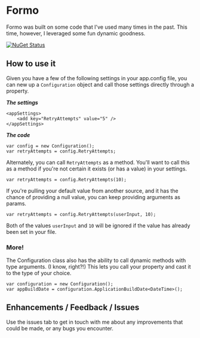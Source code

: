 Formo
=====

Formo was built on some code that I've used many times in the past. This time, however, I leveraged some fun dynamic goodness.

[![NuGet Status](http://nugetstatus.com/Formo.png)](http://nugetstatus.com/packages/Formo)

## How to use it

Given you have a few of the following settings in your app.config file, you can new up a `Configuration` object and call those settings directly through a property.

***The settings***

    <appSettings>
        <add key="RetryAttempts" value="5" />
    </appSettings>

***The code***

    var config = new Configuration();
    var retryAttempts = config.RetryAttempts;

Alternately, you can call `RetryAttempts` as a method. You'll want to call this as a method if you're not certain it exists (or has a value) in your settings.

    var retryAttempts = config.RetryAttempts(10);

If you're pulling your default value from another source, and it has the chance of providing a null value, you can keep providing arguments as params.

    var retryAttempts = config.RetryAttempts(userInput, 10);

Both of the values `userInput` and `10` will be ignored if the value has already been set in your file.

### More!

The Configuration class also has the ability to call dynamic methods with type arguments. (I know, right?!) This lets you call your property and cast it to the type of your choice.

    var configuration = new Configuration();
    var appBuildDate = configuration.ApplicationBuildDate<DateTime>();

## Enhancements / Feedback / Issues

Use the issues tab to get in touch with me about any improvements that could be made, or any bugs you encounter.

